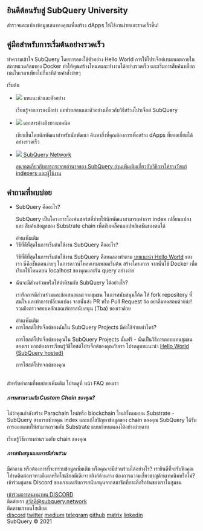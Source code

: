 <link rel="stylesheet" href="/assets/style/welcome.css" as="style" />
<div class="top2Sections">
  <section class="welcomeWords">
    <div class="main">
      <div>
        <h2 class="welcomeTitle">ยินดีต้อนรับสู่ SubQuery <span>University</span></h2>
        <p>สำรวจและแปลงข้อมูลเชนของคุณเพื่อสร้าง dApps ให้ใช้งานง่ายและรวดเร็วขึ้น!</p>
      </div>
    </div>
  </section>
  <section class="startSection main">
    <div>
      <h2 class="title"><span>คู่มือ</span>สำหรับการเริ่มต้นอย่างรวดเร็ว</h2>
      <p>ทำความเข้าใจ SubQuery โดยการลองใช้ตัวอย่าง Hello World การใช้โปรเจ็กต์เทมเพลตภายในสภาพแวดล้อมของ Docker ทำให้คุณสร้างโหนดและทำงานได้อย่างรวดเร็ว และเริ่มการสืบค้นบล็อกเชนในเวลาเพียงไม่กี่นาทีด้วยคำสั่งง่ายๆ
      </p>
      <span class="button">
        <router-link :to="{path: '/quickstart/helloworld-localhost/'}">
          <span>เริ่มต้น</span>
        </router-link>
      </span>
    </div>
  </section>
</div>
<div class="main">
  <div>
    <ul class="list">
      <li>
        <router-link :to="{path: '/academy/tutorials_examples/introduction/'}">
          <div>
            <img src="/assets/img/tutorialsIcon.svg" />
            <span>บทแนะนำและตัวอย่าง</span>
            <p>เรียนรู้จากการลงมือทำ บทช่วยสอนและตัวอย่างเกี่ยวกับวิธีสร้างโปรเจ็กต์ SubQuery</p>
          </div>
        </router-link>
      </li>
      <li>
        <router-link :to="{path: '/create/introduction/'}">
          <div>
            <img src="/assets/img/docsIcon.svg" />
            <span>เอกสารอ้างอิงทางเทคนิค</span>
            <p>เขียนขึ้นโดยนักพัฒนาสำหรับนักพัฒนา ค้นหาสิ่งที่คุณต้องการเพื่อสร้าง dApps ที่ยอดเยี่ยมได้อย่างรวดเร็ว</p>
          </div>
        </router-link>
      </li>
      <li>
        <a href="https://static.subquery.network/whitepaper.pdf" target="_blank">
          <div>
            <img src="/assets/img/networkIcon.svg" />
            <span>SubQuery Network</span>
            <p>อนาคตเกี่ยวกับการกระจายอำนาจของ SubQuery อ่านเพิ่มเติมเกี่ยวกับวิธีการให้รางวัลแก่ indexers และผู้ใช้งาน</p>
          </div>
        </a>
      </li>
    </ul>
  </div>
</div>
<section class="faqSection main">
  <div>
    <h2 class="title">คำถามที่พบบ่อย</h2>
    <ul class="faqList">
      <li>
        <div class="title">SubQuery คืออะไร?</div>
        <div class="content">
          <p>SubQuery เป็นโครงการโอเพ่นซอร์สที่ช่วยให้นักพัฒนาสามารถทำการ index เปลี่ยนแปลง และ สืบค้นข้อมูลของ Substrate chain เพื่อขับเคลื่อนแอปพลิเคชันของตนได้</p>
          <span class="more">
            <router-link :to="{path: '/faqs/faqs/#what-is-subquery'}">อ่านเพิ่มเติม</router-link>
          </span>
        </div>
      </li>
      <li>
        <div class="title">วิธีที่ดีที่สุดในการเริ่มต้นใช้งาน SubQuery คืออะไร?</div>
        <div class="content">
          <p>วิธีที่ดีที่สุดในการเริ่มต้นใช้งาน SubQuery คือทดลองทำตาม <a href="/quickstart/helloworld-localhost/">บทแนะนำ Hello World</a> ของเรา นี่คือขั้นตอนง่ายๆ ในการดาวน์โหลดเทมเพลตเริ่มต้น สร้างโครงการ จากนั้นใช้ Docker เพื่อเรียกใช้โหนดบน localhost ของคุณและรัน query อย่างง่าย </p>
        </div>
      </li>
      <li>
        <div class="title">ฉันจะมีส่วนร่วมหรือให้คำติชมกับ SubQuery ได้อย่างไร?</div>
        <div class="content">
          <p>เรารักการมีส่วนร่วมและข้อเสนอแนะจากชุมชน ในการสนับสนุนโค้ด ให้ fork repository ที่สนใจ และทำการเปลี่ยนแปลง จากนั้นส่ง PR หรือ Pull Request อ้อ อย่าลืมทดสอบด้วยล่ะ! รวมถึงตรวจสอบหลักเกณฑ์การสนับสนุน (Tba) ของเราด้วย </p>
          <span class="more">
            <router-link :to="{path: '/faqs/faqs/#what-is-the-best-way-to-get-started-with-subquery'}">อ่านเพิ่มเติม</router-link>
          </span>
        </div>
      </li>
      <li>
        <div class="title">การโฮสต์โปรเจ็กต์ของฉันใน SubQuery Projects มีค่าใช้จ่ายเท่าไหร่?</div>
        <div class="content">
          <p>การโฮสต์โปรเจ็กต์ของคุณใน SubQuery Projects นั้นฟรี - นั่นเป็นวิธีการตอบแทนชุมชนของเรา หากต้องการเรียนรู้วิธีโฮสต์โปรเจ็กต์ของคุณกับเรา โปรดดูบทแนะนำ <a href="/quickstart/helloworld-hosted/">Hello World (SubQuery hosted)</a></p>
          <span class="more">
            <router-link :to="{path: '/run_publish/publish/'}">การโฮสต์โปรเจกต์ของคุณ</router-link>
          </span>
        </div>
      </li>
    </ul><br>
    สำหรับคำถามที่พบบ่อยเพิ่มเติม โปรดดูที่ <router-link :to="{path: '/faqs/faqs/'}">หน้า FAQ</router-link> ของเรา    
  </div>
</section>
<section class="main">
  <div>
    <div class="lastIntroduce lastIntroduce_1">
        <h5>การผสานรวมกับ Custom Chain ของคุณ?</h5>
        <p>ไม่ว่าคุณกำลังสร้าง Parachain ใหม่หรือ blockchain ใหม่ทั้งหมดบน Substrate - SubQuery สามารถช่วยคุณ index และแก้ไขปัญหาข้อมูลของ chain ของคุณ SubQuery ได้รับการออกแบบให้สามารถรวมกับ Substrate แบบกำหนดเองได้อย่างง่ายดาย</p>
        <span class="more">
          <router-link :to="{path: '/create/mapping/#custom-substrate-chains'}">เรียนรู้วิธีการผสานรวมกับ chain ของคุณ</router-link>
        </span>
    </div>
    <div class="lastIntroduce lastIntroduce_2">
        <h5>การสนับสนุนและการมีส่วนร่วม</h5>
        <p>มีคำถาม หรือต้องการที่จะทราบข้อมูลเพิ่มเติม หรือคุณจะมีส่วนร่วมได้อย่างไร? เรายินดีที่จะรับฟังคุณ โปรดติดต่อเราทางอีเมลหรือโซเชียลมีเดียจากลิงก์ด้านล่าง ต้องการความเชี่ยวชาญด้านเทคนิคหรือไม่? เข้าร่วมชุมชน Discord ของเราและรับการสนับสนุนจากสมาชิกที่กระตือรือร้นของเราในชุมชน </p>
        <a class="more" target="_blank" href="https://discord.com/invite/78zg8aBSMG">เข้าร่วมการสนทนาบน DISCORD</a>
    </div>
    </div>
</section>
<section class="main connectSection">
  <div class="email">
    <span>ติดต่อเรา</span>
    <a href="mailto:hello@subquery.network">สวัสดี@subquery.network</a>
  </div>
  <div>
    <div>ติดตามเราบนโซเชียล</div>
    <div class="connectWay">
      <a href="https://discord.com/invite/78zg8aBSMG" target="_blank" class="connectDiscord">discord</a>
      <a href="https://twitter.com/subquerynetwork" target="_blank" class="connectTwitter">twitter</a>
      <a href="https://medium.com/@subquery" target="_blank" class="connectMedium">medium</a>
      <a href="https://t.me/subquerynetwork" target="_blank" class="connectTelegram">telegram</a>
      <a href="https://github.com/OnFinality-io/subql" target="_blank" class="connectGithub">github</a>
      <a href="https://matrix.to/#/#subquery:matrix.org" target="_blank" class="connectMatrix">matrix</a>
      <a href="https://www.linkedin.com/company/subquery" target="_blank" class="connectLinkedin">linkedin</a>
    </div>
  </div>
</section>
</div> </div>
<div class="footer">
  <div class="main"><div>SubQuery © 2021</div></div>
</div>
<script charset="utf-8" src="/assets/js/welcome.js"></script>
